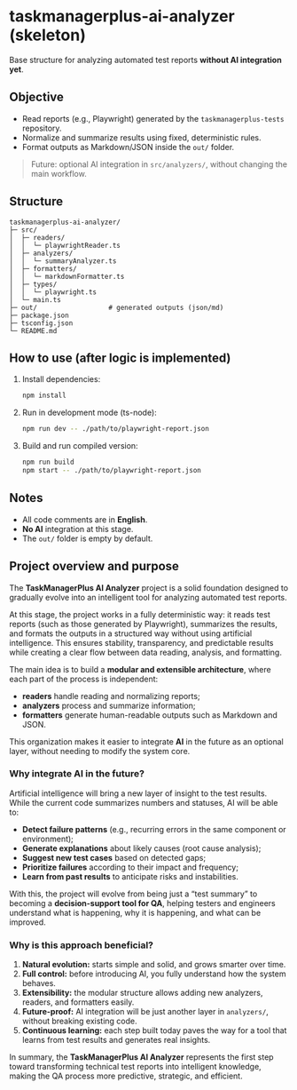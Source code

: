 # taskmanagerplus-ai-analyzer (skeleton)

Base structure for analyzing automated test reports **without AI integration yet**.

## Objective
- Read reports (e.g., Playwright) generated by the `taskmanagerplus-tests` repository.
- Normalize and summarize results using fixed, deterministic rules.
- Format outputs as Markdown/JSON inside the `out/` folder.

> Future: optional AI integration in `src/analyzers/`, without changing the main workflow.

## Structure
```text
taskmanagerplus-ai-analyzer/
├─ src/
│  ├─ readers/
│  │  └─ playwrightReader.ts
│  ├─ analyzers/
│  │  └─ summaryAnalyzer.ts
│  ├─ formatters/
│  │  └─ markdownFormatter.ts
│  ├─ types/
│  │  └─ playwright.ts
│  └─ main.ts
├─ out/                  # generated outputs (json/md)
├─ package.json
├─ tsconfig.json
└─ README.md
```

## How to use (after logic is implemented)
1. Install dependencies:
   ```bash
   npm install
   ```
2. Run in development mode (ts-node):
   ```bash
   npm run dev -- ./path/to/playwright-report.json
   ```
3. Build and run compiled version:
   ```bash
   npm run build
   npm start -- ./path/to/playwright-report.json
   ```

## Notes
- All code comments are in **English**.
- **No AI** integration at this stage.
- The `out/` folder is empty by default.

## Project overview and purpose

The **TaskManagerPlus AI Analyzer** project is a solid foundation designed to gradually evolve into an intelligent tool for analyzing automated test reports.

At this stage, the project works in a fully deterministic way: it reads test reports (such as those generated by Playwright), summarizes the results, and formats the outputs in a structured way without using artificial intelligence. This ensures stability, transparency, and predictable results while creating a clear flow between data reading, analysis, and formatting.

The main idea is to build a **modular and extensible architecture**, where each part of the process is independent:
- **readers** handle reading and normalizing reports;
- **analyzers** process and summarize information;
- **formatters** generate human-readable outputs such as Markdown and JSON.

This organization makes it easier to integrate **AI** in the future as an optional layer, without needing to modify the system core.

### Why integrate AI in the future?

Artificial intelligence will bring a new layer of insight to the test results.  
While the current code summarizes numbers and statuses, AI will be able to:

- **Detect failure patterns** (e.g., recurring errors in the same component or environment);
- **Generate explanations** about likely causes (root cause analysis);
- **Suggest new test cases** based on detected gaps;
- **Prioritize failures** according to their impact and frequency;
- **Learn from past results** to anticipate risks and instabilities.

With this, the project will evolve from being just a “test summary” to becoming a **decision-support tool for QA**, helping testers and engineers understand what is happening, why it is happening, and what can be improved.

### Why is this approach beneficial?

1. **Natural evolution:** starts simple and solid, and grows smarter over time.  
2. **Full control:** before introducing AI, you fully understand how the system behaves.  
3. **Extensibility:** the modular structure allows adding new analyzers, readers, and formatters easily.  
4. **Future-proof:** AI integration will be just another layer in `analyzers/`, without breaking existing code.  
5. **Continuous learning:** each step built today paves the way for a tool that learns from test results and generates real insights.

In summary, the **TaskManagerPlus AI Analyzer** represents the first step toward transforming technical test reports into intelligent knowledge, making the QA process more predictive, strategic, and efficient.
